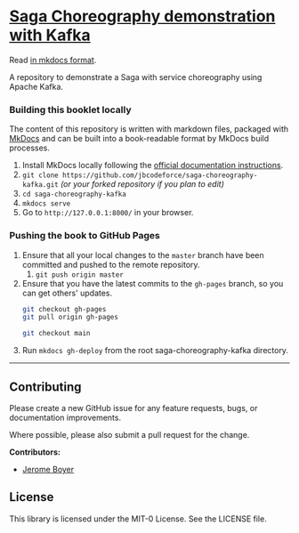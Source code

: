 # [Saga Choreography demonstration with Kafka](https://jbcodeforce.github.io/saga-choreography-kafka)


Read [in mkdocs format](https://jbcodeforce.github.io/saga-choreography-kafka).

A repository to demonstrate a Saga with service choreography using Apache Kafka.



### Building this booklet locally

The content of this repository is written with markdown files, packaged with [MkDocs](https://www.mkdocs.org/) and can be built into a book-readable format by MkDocs build processes.

1. Install MkDocs locally following the [official documentation instructions](https://www.mkdocs.org/#installation).
2. `git clone https://github.com/jbcodeforce/saga-choreography-kafka.git` _(or your forked repository if you plan to edit)_
3. `cd saga-choreography-kafka`
4. `mkdocs serve`
5. Go to `http://127.0.0.1:8000/` in your browser.

### Pushing the book to GitHub Pages

1. Ensure that all your local changes to the `master` branch have been committed and pushed to the remote repository.
   1. `git push origin master`
2. Ensure that you have the latest commits to the `gh-pages` branch, so you can get others' updates.
	```bash
	git checkout gh-pages
	git pull origin gh-pages
	
	git checkout main
	```
3. Run `mkdocs gh-deploy` from the root saga-choreography-kafka directory.

--- 

## Contributing

Please create a new GitHub issue for any feature requests, bugs, or documentation improvements.

Where possible, please also submit a pull request for the change.

**Contributors:**

* [Jerome Boyer](https://www.linkedin.com/in/jeromeboyer/)

## License

This library is licensed under the MIT-0 License. See the LICENSE file.